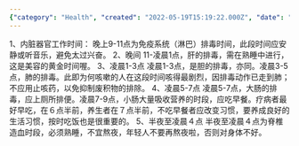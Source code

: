 ```yaml
---
{"category": "Health", "created": "2022-05-19T15:19:22.000Z", "date": "2022-05-19 15:19:22", "description": "This guide outlines the recommended times for various internal organs to perform their detoxification and maintenance functions, such as the immune system's toxin elimination at 9-11pm, liver detoxification between 11pm and 1am, gallbladder detoxification between 1-3am, lung detoxification between 3-5am, and spinal bone blood production during midnight to 4am. The importance of maintaining a regular sleep schedule and healthy habits is emphasized.", "modified": "2022-08-18T14:04:53.361Z", "tags": ["lifestyle", "resting", "work schedule"], "title": "睡觉时间 内脏工作时间"}
---
```

1、内脏器官工作时间：
晚上9-11点为免疫系统（淋巴）排毒时间，此段时间应安静或听音乐，避免太过兴奋。
2、晚间
11-凌晨1点，肝的排毒，需在熟睡中进行，这是美容的黄金时间喔。
3、凌晨1-3点
凌晨1-3点，是胆的排毒，亦同。凌晨3-5点，肺的排毒。此即为何咳嗽的人在这段时间咳得最剧烈，因排毒动作已走到肺；不应用止咳药，以免抑制废积物的排除。
4、凌晨5-7点
凌晨5-7点，大肠的排毒，应上厕所排便。凌晨7-9点，小肠大量吸收营养的时段，应吃早餐。疗病者最好早吃，在６点半前，养生者在７点半前，不吃早餐者应改变习惯，要养成良好的生活习惯，按时吃饭也是很重要的。
5、半夜至凌晨４点
半夜至凌晨４点为脊椎造血时段，必须熟睡，不宜熬夜，年轻人不要再熬夜啦，否则对身体不好。